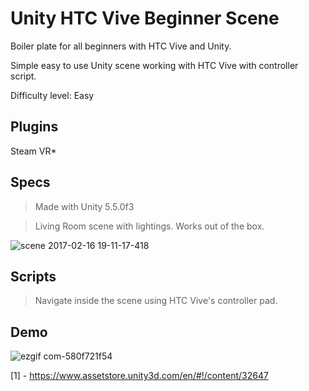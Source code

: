 # Unity HTC Vive Beginner Scene

Boiler plate for all beginners with HTC Vive and Unity.

Simple easy to use Unity scene working with HTC Vive with controller script.

Difficulty level: Easy

## **Plugins**

Steam VR*

## **Specs**
>Made with Unity 5.5.0f3

>Living Room scene with lightings. Works out of the box.

![scene 2017-02-16 19-11-17-418](https://cloud.githubusercontent.com/assets/6363619/23035112/6555b5a2-f47e-11e6-8750-ba448b4b13c7.jpg)


## **Scripts**
>Navigate inside the scene using HTC Vive's controller pad.

## **Demo**

![ezgif com-580f721f54](https://cloud.githubusercontent.com/assets/6363619/23035460/743408d4-f47f-11e6-96fc-42847869876b.gif)



[1] - https://www.assetstore.unity3d.com/en/#!/content/32647
